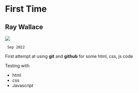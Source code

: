 #          First Time

## Ray Wallace
 ![](Player.png)

     Sep 2022


First attempt at using **git** and **github** for some html, css, js code

Testing with
  - html
  - css
  - Javascript 

